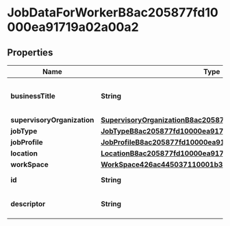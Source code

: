 

# JobDataForWorkerB8ac205877fd10000ea91719a02a00a2


## Properties

| Name | Type | Description | Notes |
|------------ | ------------- | ------------- | -------------|
|**businessTitle** | **String** | The business title for the position. |  [optional] |
|**supervisoryOrganization** | [**SupervisoryOrganizationB8ac205877fd10000ea91743659800a7**](SupervisoryOrganizationB8ac205877fd10000ea91743659800a7.md) |  |  [optional] |
|**jobType** | [**JobTypeB8ac205877fd10000ea91752f39c00ab**](JobTypeB8ac205877fd10000ea91752f39c00ab.md) |  |  [optional] |
|**jobProfile** | [**JobProfileB8ac205877fd10000ea9174f73c500aa**](JobProfileB8ac205877fd10000ea9174f73c500aa.md) |  |  [optional] |
|**location** | [**LocationB8ac205877fd10000ea91737c7da00a5**](LocationB8ac205877fd10000ea91737c7da00a5.md) |  |  [optional] |
|**workSpace** | [**WorkSpace426ac445037110001b3eb91ddf6f0100**](WorkSpace426ac445037110001b3eb91ddf6f0100.md) |  |  [optional] |
|**id** | **String** | Id of the instance |  [optional] |
|**descriptor** | **String** | A preview of the instance |  [optional] |



